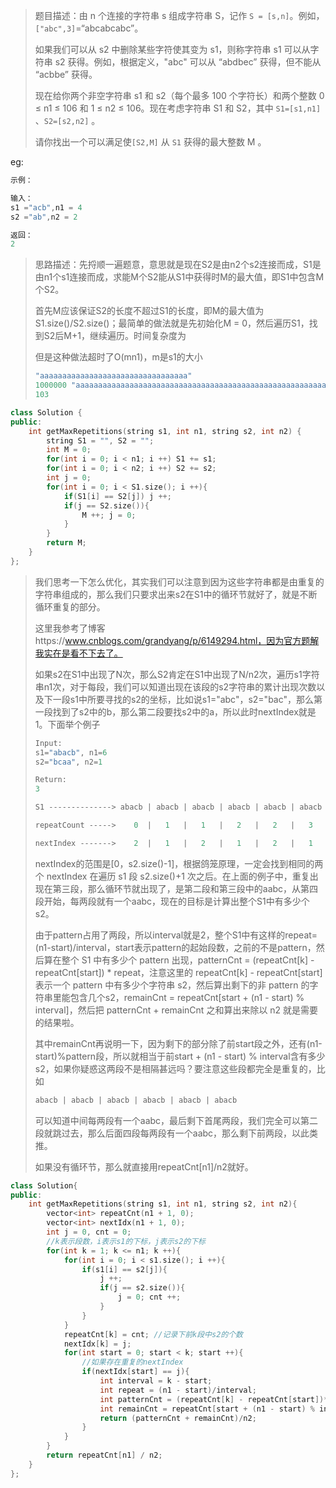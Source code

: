 > 题目描述：由 n 个连接的字符串 s 组成字符串 S，记作 `S = [s,n]`。例如，`["abc",3]`=“abcabcabc”。
>
> 如果我们可以从 s2 中删除某些字符使其变为 s1，则称字符串 s1 可以从字符串 s2 获得。例如，根据定义，"abc" 可以从 “abdbec” 获得，但不能从 “acbbe” 获得。
>
> 现在给你两个非空字符串 s1 和 s2（每个最多 100 个字符长）和两个整数 0 ≤ n1 ≤ 106 和 1 ≤ n2 ≤ 106。现在考虑字符串 S1 和 S2，其中 `S1=[s1,n1]` 、`S2=[s2,n2]` 。
>
> 请你找出一个可以满足使`[S2,M]` 从 `S1` 获得的最大整数 M 。

eg:

```java
示例：

输入：
s1 ="acb",n1 = 4
s2 ="ab",n2 = 2

返回：
2
```

> 思路描述：先捋顺一遍题意，意思就是现在S2是由n2个s2连接而成，S1是由n1个s1连接而成，求能M个S2能从S1中获得时M的最大值，即S1中包含M个S2。
>
> 首先M应该保证S2的长度不超过S1的长度，即M的最大值为S1.size()/S2.size()；最简单的做法就是先初始化M = 0，然后遍历S1，找到S2后M+1，继续遍历。时间复杂度为
>
> 但是这种做法超时了O(mn1)，m是s1的大小
>
> ```C++
> "aaaaaaaaaaaaaaaaaaaaaaaaaaaaaaaaa" 
> 1000000 "aaaaaaaaaaaaaaaaaaaaaaaaaaaaaaaaaaaaaaaaaaaaaaaaaaaaaaaaa" 
> 103
> ```

```C++
class Solution {
public:
    int getMaxRepetitions(string s1, int n1, string s2, int n2) {
        string S1 = "", S2 = "";
        int M = 0;
        for(int i = 0; i < n1; i ++) S1 += s1;
        for(int i = 0; i < n2; i ++) S2 += s2;
        int j = 0;
        for(int i = 0; i < S1.size(); i ++){
            if(S1[i] == S2[j]) j ++;
            if(j == S2.size()){
                M ++; j = 0;
            }
        }
        return M;
    }
};
```

> 我们思考一下怎么优化，其实我们可以注意到因为这些字符串都是由重复的字符串组成的，那么我们只要求出来s2在S1中的循环节就好了，就是不断循环重复的部分。
>
> 这里我参考了博客https://www.cnblogs.com/grandyang/p/6149294.html，因为官方题解我实在是看不下去了。
>
> 如果s2在S1中出现了N次，那么S2肯定在S1中出现了N/n2次，遍历s1字符串n1次，对于每段，我们可以知道出现在该段的s2字符串的累计出现次数以及下一段s1中所要寻找的s2的坐标，比如说s1="abc"，s2="bac"，那么第一段找到了s2中的b，那么第二段要找s2中的a，所以此时nextIndex就是1。下面举个例子
>
> ```C++
> Input:
> s1="abacb", n1=6
> s2="bcaa", n2=1
> 
> Return:
> 3
> ```
>
> ```C++
> S1 --------------> abacb | abacb | abacb | abacb | abacb | abacb 
> 
> repeatCount ----->    0  |   1   |   1   |   2   |   2   |   3
> 
> nextIndex ------->    2  |   1   |   2   |   1   |   2   |   1
> ```
>
> nextIndex的范围是[0，s2.size()-1]，根据鸽笼原理，一定会找到相同的两个 nextIndex 在遍历 s1 段 s2.size()+1 次之后。在上面的例子中，重复出现在第三段，那么循环节就出现了，是第二段和第三段中的aabc，从第四段开始，每两段就有一个aabc，现在的目标是计算出整个S1中有多少个s2。
>
> 由于pattern占用了两段，所以interval就是2，整个S1中有这样的repeat=(n1-start)/interval，start表示pattern的起始段数，之前的不是pattern，然后算在整个 S1 中有多少个 pattern 出现，patternCnt = (repeatCnt[k] - repeatCnt[start]) * repeat，注意这里的 repeatCnt[k] - repeatCnt[start] 表示一个 pattern 中有多少个字符串 s2，然后算出剩下的非 pattern 的字符串里能包含几个s2，remainCnt = repeatCnt[start + (n1 - start) % interval]，然后把 patternCnt + remainCnt 之和算出来除以 n2 就是需要的结果啦。
>
> 其中remainCnt再说明一下，因为剩下的部分除了前start段之外，还有(n1-start)%pattern段，所以就相当于前start + (n1 - start) % interval含有多少s2，如果你疑惑这两段不是相隔甚远吗？要注意这些段都完全是重复的，比如
>
> ```C++
> abacb | abacb | abacb | abacb | abacb | abacb
> ```
>
> 可以知道中间每两段有一个aabc，最后剩下首尾两段，我们完全可以第二段就跳过去，那么后面四段每两段有一个aabc，那么剩下前两段，以此类推。
>
> 如果没有循环节，那么就直接用repeatCnt[n1]/n2就好。

```C++
class Solution{
public:
    int getMaxRepetitions(string s1, int n1, string s2, int n2){
        vector<int> repeatCnt(n1 + 1, 0);
        vector<int> nextIdx(n1 + 1, 0);
        int j = 0, cnt = 0;
        //k表示段数，i表示s1的下标，j表示s2的下标
        for(int k = 1; k <= n1; k ++){
            for(int i = 0; i < s1.size(); i ++){
                if(s1[i] == s2[j]){
                    j ++;
                    if(j == s2.size()){
                        j = 0; cnt ++;
                    }
                }
            }
            repeatCnt[k] = cnt; //记录下前k段中s2的个数
            nextIdx[k] = j;
            for(int start = 0; start < k; start ++){
                //如果存在重复的nextIndex
                if(nextIdx[start] == j){
                    int interval = k - start;
                    int repeat = (n1 - start)/interval;
                    int patternCnt = (repeatCnt[k] - repeatCnt[start])*repeat;
                    int remainCnt = repeatCnt[start + (n1 - start) % interval];
                    return (patternCnt + remainCnt)/n2;
                }
            }
        }
        return repeatCnt[n1] / n2;
    }
};
```

